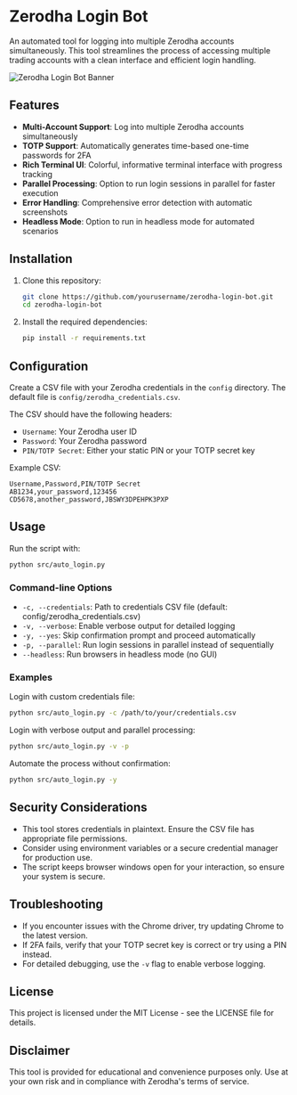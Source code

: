 # Zerodha Login Bot

An automated tool for logging into multiple Zerodha accounts simultaneously. This tool streamlines the process of accessing multiple trading accounts with a clean interface and efficient login handling.

![Zerodha Login Bot Banner](https://zerodha.com/static/images/logo.svg)

## Features

- **Multi-Account Support**: Log into multiple Zerodha accounts simultaneously
- **TOTP Support**: Automatically generates time-based one-time passwords for 2FA
- **Rich Terminal UI**: Colorful, informative terminal interface with progress tracking
- **Parallel Processing**: Option to run login sessions in parallel for faster execution
- **Error Handling**: Comprehensive error detection with automatic screenshots
- **Headless Mode**: Option to run in headless mode for automated scenarios

## Installation

1. Clone this repository:
   ```bash
   git clone https://github.com/yourusername/zerodha-login-bot.git
   cd zerodha-login-bot
   ```

2. Install the required dependencies:
   ```bash
   pip install -r requirements.txt
   ```

## Configuration

Create a CSV file with your Zerodha credentials in the `config` directory. The default file is `config/zerodha_credentials.csv`.

The CSV should have the following headers:
- `Username`: Your Zerodha user ID
- `Password`: Your Zerodha password
- `PIN/TOTP Secret`: Either your static PIN or your TOTP secret key

Example CSV:
```csv
Username,Password,PIN/TOTP Secret
AB1234,your_password,123456
CD5678,another_password,JBSWY3DPEHPK3PXP
```

## Usage

Run the script with:

```bash
python src/auto_login.py
```

### Command-line Options

- `-c, --credentials`: Path to credentials CSV file (default: config/zerodha_credentials.csv)
- `-v, --verbose`: Enable verbose output for detailed logging
- `-y, --yes`: Skip confirmation prompt and proceed automatically
- `-p, --parallel`: Run login sessions in parallel instead of sequentially
- `--headless`: Run browsers in headless mode (no GUI)

### Examples

Login with custom credentials file:
```bash
python src/auto_login.py -c /path/to/your/credentials.csv
```

Login with verbose output and parallel processing:
```bash
python src/auto_login.py -v -p
```

Automate the process without confirmation:
```bash
python src/auto_login.py -y
```

## Security Considerations

- This tool stores credentials in plaintext. Ensure the CSV file has appropriate file permissions.
- Consider using environment variables or a secure credential manager for production use.
- The script keeps browser windows open for your interaction, so ensure your system is secure.

## Troubleshooting

- If you encounter issues with the Chrome driver, try updating Chrome to the latest version.
- If 2FA fails, verify that your TOTP secret key is correct or try using a PIN instead.
- For detailed debugging, use the `-v` flag to enable verbose logging.

## License

This project is licensed under the MIT License - see the LICENSE file for details.

## Disclaimer

This tool is provided for educational and convenience purposes only. Use at your own risk and in compliance with Zerodha's terms of service.
